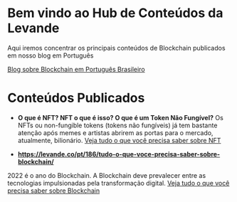 # Bem vindo ao Hub de Conteúdos da Levande

Aqui iremos concentrar os principais conteúdos de Blockchain publicados em nosso blog em Português

[Blog sobre Blockchain em Português Brasileiro](https://levande.co/pt/)

# Conteúdos Publicados

- **O que é NFT? NFT o que é isso? O que é um Token Não Fungível?**
Os NFTs ou non-fungible tokens (tokens não fungíveis) já tem bastante atenção após memes e artistas abrirem as portas para o mercado, atualmente, bilionário. [Veja tudo o que você precisa saber sobre NFT](https://levande.co/pt/174/tudo-o-que-voce-precisa-saber-sobre-nft/)

- **https://levande.co/pt/186/tudo-o-que-voce-precisa-saber-sobre-blockchain/**

2022 é o ano do Blockchain. A Blockchain deve prevalecer entre as tecnologias impulsionadas pela transformação digital. [Veja tudo o que você precisa saber sobre Blockchain](https://levande.co/pt/186/tudo-o-que-voce-precisa-saber-sobre-blockchain/)
